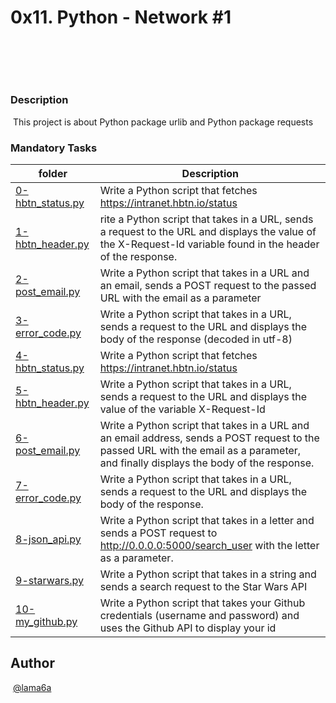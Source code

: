 # **0x11. Python - Network #1**
​
## 
​
### Description
​ This project is about Python package urlib and Python package requests  
### Mandatory Tasks
| folder | Description |
| ------ | ------ |
| [0-hbtn_status.py](0-hbtn_status.py) | Write a Python script that fetches https://intranet.hbtn.io/status |
| [1-hbtn_header.py](1-hbtn_header.py) | rite a Python script that takes in a URL, sends a request to the URL and displays the value of the X-Request-Id variable found in the header of the response. |
| [2-post_email.py](2-post_email.py) | Write a Python script that takes in a URL and an email, sends a POST request to the passed URL with the email as a parameter |
| [3-error_code.py](3-error_code.py) | Write a Python script that takes in a URL, sends a request to the URL and displays the body of the response (decoded in utf-8) |
| [4-hbtn_status.py](4-hbtn_status.py) | Write a Python script that fetches https://intranet.hbtn.io/status |
| [5-hbtn_header.py](5-hbtn_header.py) | Write a Python script that takes in a URL, sends a request to the URL and displays the value of the variable X-Request-Id |
| [6-post_email.py](6-post_email.py) | Write a Python script that takes in a URL and an email address, sends a POST request to the passed URL with the email as a parameter, and finally displays the body of the response. |
| [7-error_code.py](7-error_code.py) | Write a Python script that takes in a URL, sends a request to the URL and displays the body of the response.  |
| [8-json_api.py](8-json_api.py) | Write a Python script that takes in a letter and sends a POST request to http://0.0.0.0:5000/search_user with the letter as a parameter.  |
| [9-starwars.py](9-starwars.py) | Write a Python script that takes in a string and sends a search request to the Star Wars API |
| [10-my_github.py](10-my_github.py) | Write a Python script that takes your Github credentials (username and password) and uses the Github API to display your id |


## Author
​
[@lama6a](@lama6a)
